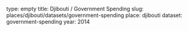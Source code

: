 type: empty
title: Djibouti / Government Spending
slug: places/djibouti/datasets/government-spending
place: djibouti
dataset: government-spending
year: 2014
